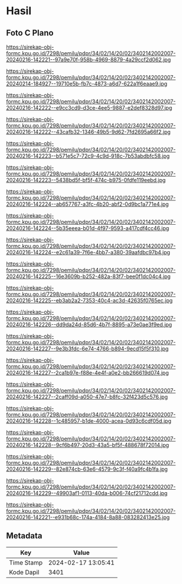 # Hasil

## Foto C Plano

https://sirekap-obj-formc.kpu.go.id/7298/pemilu/pdpr/34/02/14/20/02/3402142002007-20240216-142221--97a9e70f-958b-4969-8879-4a29ccf2d062.jpg

https://sirekap-obj-formc.kpu.go.id/7298/pemilu/pdpr/34/02/14/20/02/3402142002007-20240214-184927--19710e5b-fb7c-4873-a6d7-622a1f6eaae9.jpg

https://sirekap-obj-formc.kpu.go.id/7298/pemilu/pdpr/34/02/14/20/02/3402142002007-20240216-142222--e9cc3cd9-d3ce-4ee5-9887-e2def8328d97.jpg

https://sirekap-obj-formc.kpu.go.id/7298/pemilu/pdpr/34/02/14/20/02/3402142002007-20240216-142222--43cafb32-1346-49b5-9d62-7fd2695a66f2.jpg

https://sirekap-obj-formc.kpu.go.id/7298/pemilu/pdpr/34/02/14/20/02/3402142002007-20240216-142223--b571e5c7-72c9-4c9d-918c-7b53abdbfc58.jpg

https://sirekap-obj-formc.kpu.go.id/7298/pemilu/pdpr/34/02/14/20/02/3402142002007-20240216-142223--5438bd5f-bf5f-474c-b975-0fdfe119eebd.jpg

https://sirekap-obj-formc.kpu.go.id/7298/pemilu/pdpr/34/02/14/20/02/3402142002007-20240216-142224--ab657767-a3fc-4b20-abf2-0d9bc1a771e4.jpg

https://sirekap-obj-formc.kpu.go.id/7298/pemilu/pdpr/34/02/14/20/02/3402142002007-20240216-142224--5b35eeea-b01d-4f97-9593-a417cdf4cc46.jpg

https://sirekap-obj-formc.kpu.go.id/7298/pemilu/pdpr/34/02/14/20/02/3402142002007-20240216-142224--e2c61a39-7f6e-4bb7-a380-39aafdbc97b4.jpg

https://sirekap-obj-formc.kpu.go.id/7298/pemilu/pdpr/34/02/14/20/02/3402142002007-20240216-142225--16e3609b-b252-482a-83f7-bee0f1dc04c4.jpg

https://sirekap-obj-formc.kpu.go.id/7298/pemilu/pdpr/34/02/14/20/02/3402142002007-20240216-142225--eb3ab2a2-7353-40c4-ac3d-42635f0765ec.jpg

https://sirekap-obj-formc.kpu.go.id/7298/pemilu/pdpr/34/02/14/20/02/3402142002007-20240216-142226--dd9da24d-85d6-4b7f-8895-a73e0ae3f9ed.jpg

https://sirekap-obj-formc.kpu.go.id/7298/pemilu/pdpr/34/02/14/20/02/3402142002007-20240216-142227--9e3b3fdc-6e74-4766-b894-9ecd15f5f310.jpg

https://sirekap-obj-formc.kpu.go.id/7298/pemilu/pdpr/34/02/14/20/02/3402142002007-20240216-142227--2ca1b97e-f88e-4e4f-a0e2-bb266619d074.jpg

https://sirekap-obj-formc.kpu.go.id/7298/pemilu/pdpr/34/02/14/20/02/3402142002007-20240216-142227--2caff09d-a050-47e7-b8fc-32f423d5c576.jpg

https://sirekap-obj-formc.kpu.go.id/7298/pemilu/pdpr/34/02/14/20/02/3402142002007-20240216-142228--1c485957-b1de-4000-acea-0d93c6cdf05d.jpg

https://sirekap-obj-formc.kpu.go.id/7298/pemilu/pdpr/34/02/14/20/02/3402142002007-20240216-142228--9cf6b497-20d3-43a5-bf5f-488678f72014.jpg

https://sirekap-obj-formc.kpu.go.id/7298/pemilu/pdpr/34/02/14/20/02/3402142002007-20240216-142229--82e874cb-63e6-4579-9c3f-f40a9fc4b1fa.jpg

https://sirekap-obj-formc.kpu.go.id/7298/pemilu/pdpr/34/02/14/20/02/3402142002007-20240216-142229--49903af1-0113-40da-b006-74cf21712cdd.jpg

https://sirekap-obj-formc.kpu.go.id/7298/pemilu/pdpr/34/02/14/20/02/3402142002007-20240216-142221--e931b68c-174a-4184-8a88-083282413e25.jpg


## Metadata

| Key        | Value               |
| ---------- | ------------------- |
| Time Stamp | 2024-02-17 13:05:41 |
| Kode Dapil | 3401                |



